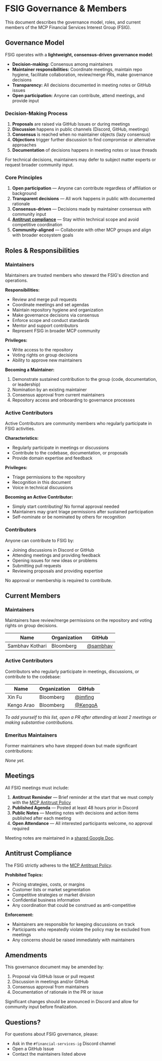 # FSIG Governance & Members

This document describes the governance model, roles, and current members of the MCP Financial Services Interest Group (FSIG).

## Governance Model

FSIG operates with a **lightweight, consensus-driven governance model**:

- **Decision-making:** Consensus among maintainers
- **Maintainer responsibilities:** Coordinate meetings, maintain repo hygiene, facilitate collaboration, review/merge PRs, make governance decisions
- **Transparency:** All decisions documented in meeting notes or GitHub issues
- **Open participation:** Anyone can contribute, attend meetings, and provide input

### Decision-Making Process

1. **Proposals** are raised via GitHub Issues or during meetings
2. **Discussion** happens in public channels (Discord, GitHub, meetings)
3. **Consensus** is reached when no maintainer objects (lazy consensus)
4. **Objections** trigger further discussion to find compromise or alternative approaches
5. **Documentation** of decisions happens in meeting notes or issue threads

For technical decisions, maintainers may defer to subject matter experts or request broader community input.

### Core Principles

1. **Open participation** — Anyone can contribute regardless of affiliation or background
2. **Transparent decisions** — All work happens in public with documented rationale
3. **Consensus-driven** — Decisions made by maintainer consensus with community input
4. **[Antitrust compliance](https://github.com/modelcontextprotocol/modelcontextprotocol/blob/main/ANTITRUST.md)** — Stay within technical scope and avoid competitive coordination
5. **Community-aligned** — Collaborate with other MCP groups and align with broader ecosystem goals

## Roles & Responsibilities

### Maintainers

Maintainers are trusted members who steward the FSIG's direction and operations.

**Responsibilities:**
- Review and merge pull requests
- Coordinate meetings and set agendas
- Maintain repository hygiene and organization
- Make governance decisions via consensus
- Enforce scope and conduct standards
- Mentor and support contributors
- Represent FSIG in broader MCP community

**Privileges:**
- Write access to the repository
- Voting rights on group decisions
- Ability to approve new maintainers

**Becoming a Maintainer:**
1. Demonstrate sustained contribution to the group (code, documentation, or leadership)
2. Nomination by an existing maintainer
3. Consensus approval from current maintainers
4. Repository access and onboarding to governance processes

### Active Contributors

Active Contributors are community members who regularly participate in FSIG activities.

**Characteristics:**
- Regularly participate in meetings or discussions
- Contribute to the codebase, documentation, or proposals
- Provide domain expertise and feedback

**Privileges:**
- Triage permissions to the repository
- Recognition in this document
- Voice in technical discussions

**Becoming an Active Contributor:**
- Simply start contributing! No formal approval needed
- Maintainers may grant triage permissions after sustained participation
- Self-nominate or be nominated by others for recognition

### Contributors

Anyone can contribute to FSIG by:
- Joining discussions in Discord or GitHub
- Attending meetings and providing feedback
- Opening issues for new ideas or problems
- Submitting pull requests
- Reviewing proposals and providing expertise

No approval or membership is required to contribute.

## Current Members

### Maintainers

Maintainers have review/merge permissions on the repository and voting rights on group decisions.

| Name | Organization | GitHub |
|------|-------------|---------|
| Sambhav Kothari | Bloomberg | [@sambhav](https://github.com/sambhav) |

### Active Contributors

Contributors who regularly participate in meetings, discussions, or contribute to the codebase:

| Name | Organization | GitHub |
|------|-------------|---------|
| Xin Fu | Bloomberg | [@imfing](https://github.com/imfing) |
| Kengo Arao | Bloomberg | [@KengoA](https://github.com/KengoA) |

_To add yourself to this list, open a PR after attending at least 2 meetings or making substantive contributions._

### Emeritus Maintainers

Former maintainers who have stepped down but made significant contributions:

_None yet._

## Meetings

All FSIG meetings must include:

1. **Antitrust Reminder** — Brief reminder at the start that we must comply with the [MCP Antitrust Policy](https://github.com/modelcontextprotocol/modelcontextprotocol/blob/main/ANTITRUST.md)
2. **Published Agenda** — Posted at least 48 hours prior in Discord
3. **Public Notes** — Meeting notes with decisions and action items published after each meeting
4. **Open Attendance** — All interested participants welcome, no approval required

Meeting notes are maintained in a [shared Google Doc](https://docs.google.com/document/d/18lj9jcdNnr4m9d1RovotEko5LTP_9vsRTuZdfg0Igmw/edit?tab=t.0).

## Antitrust Compliance

The FSIG strictly adheres to the [MCP Antitrust Policy](https://github.com/modelcontextprotocol/modelcontextprotocol/blob/main/ANTITRUST.md).

**Prohibited Topics:**
- Pricing strategies, costs, or margins
- Customer lists or market segmentation
- Competitive strategies or market division
- Confidential business information
- Any coordination that could be construed as anti-competitive

**Enforcement:**
- Maintainers are responsible for keeping discussions on track
- Participants who repeatedly violate the policy may be excluded from meetings
- Any concerns should be raised immediately with maintainers

## Amendments

This governance document may be amended by:
1. Proposal via GitHub Issue or pull request
2. Discussion in meetings and/or GitHub
3. Consensus approval from maintainers
4. Documentation of rationale in the PR or issue

Significant changes should be announced in Discord and allow for community input before finalization.

## Questions?

For questions about FSIG governance, please:
- Ask in the `#financial-services-ig` Discord channel
- Open a GitHub Issue
- Contact the maintainers listed above
